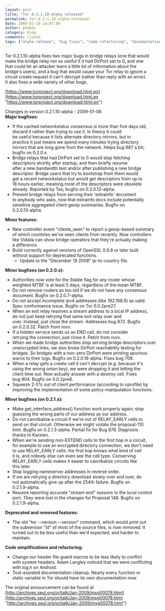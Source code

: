 ```yaml
---
layout: post
title: "Tor 0.2.1.10-alpha released"
permalink: tor-0.2.1.10-alpha-released
date: 2009-01-10 14:07:09
author: phobos
category: blog
comments: closed
tags: ["alpha release", "bug fixes", "code refactoring", "documentation"]
---
```


Tor 0.2.1.10-alpha fixes two major bugs in bridge relays (one that would  
 make the bridge relay not so useful if it had DirPort set to 0, and one  
 that could let an attacker learn a little bit of information about the  
 bridge's users), and a bug that would cause your Tor relay to ignore a  
 circuit create request it can't decrypt (rather than reply with an error).  
 It also fixes a wide variety of other bugs.

[https://www.torproject.org/download.html.en](https://www.torproject.org/download.html.en "https://www.torproject.org/download.html.en")

Changes in version 0.2.1.10-alpha - 2009-01-06  
 **Major bugfixes:**

<!-- more -->

-   If the cached networkstatus consensus is more than five days old,  
     discard it rather than trying to use it. In theory it could  
     be useful because it lists alternate directory mirrors, but in  
     practice it just means we spend many minutes trying directory  
     mirrors that are long gone from the network. Helps bug 887 a bit;  
     bugfix on 0.2.0.x.
-   Bridge relays that had DirPort set to 0 would stop fetching  
     descriptors shortly after startup, and then briefly resume  
     after a new bandwidth test and/or after publishing a new bridge  
     descriptor. Bridge users that try to bootstrap from them would  
     get a recent networkstatus but would get descriptors from up to  
     18 hours earlier, meaning most of the descriptors were obsolete  
     already. Reported by Tas; bugfix on 0.2.0.13-alpha.
-   Prevent bridge relays from serving their 'extrainfo' document  
     to anybody who asks, now that extrainfo docs include potentially  
     sensitive aggregated client geoip summaries. Bugfix on  
     0.2.0.13-alpha.

**Minor features:**

-   New controller event "clients\_seen" to report a geoip-based summary  
     of which countries we've seen clients from recently. Now controllers  
     like Vidalia can show bridge operators that they're actually making  
     a difference.
-   Build correctly against versions of OpenSSL 0.9.8 or later built  
     without support for deprecated functions.  
     - Update to the "December 19 2008" ip-to-country file.

**Minor bugfixes (on 0.2.0.x):**

-   Authorities now vote for the Stable flag for any router whose  
     weighted MTBF is at least 5 days, regardless of the mean MTBF.
-   Do not remove routers as too old if we do not have any consensus  
     document. Bugfix on 0.2.0.7-alpha.
-   Do not accept incomplete ipv4 addresses (like 192.168.0) as valid.  
     Spec conformance issue. Bugfix on Tor 0.0.2pre27.
-   When an exit relay resolves a stream address to a local IP address,  
     do not just keep retrying that same exit relay over and  
     over. Instead, just close the stream. Addresses bug 872. Bugfix  
     on 0.2.0.32. Patch from rovv.
-   If a hidden service sends us an END cell, do not consider  
     retrying the connection; just close it. Patch from rovv.
-   When we made bridge authorities stop serving bridge descriptors over  
     unencrypted links, we also broke DirPort reachability testing for  
     bridges. So bridges with a non-zero DirPort were printing spurious  
     warns to their logs. Bugfix on 0.2.0.16-alpha. Fixes bug 709.
-   When a relay gets a create cell it can't decrypt (e.g. because it's  
     using the wrong onion key), we were dropping it and letting the  
     client time out. Now actually answer with a destroy cell. Fixes  
     bug 904. Bugfix on 0.0.2pre8.
-   Squeeze 2-5% out of client performance (according to oprofile) by  
     improving the implementation of some policy-manipulation functions.

**Minor bugfixes (on 0.2.1.x):**

-   Make get\_interface\_address() function work properly again; stop  
     guessing the wrong parts of our address as our address.
-   Do not cannibalize a circuit if we're out of RELAY\_EARLY cells to  
     send on that circuit. Otherwise we might violate the proposal-110  
     limit. Bugfix on 0.2.1.3-alpha. Partial fix for Bug 878. Diagnosis  
     thanks to Karsten.
-   When we're sending non-EXTEND cells to the first hop in a circuit,  
     for example to use an encrypted directory connection, we don't need  
     to use RELAY\_EARLY cells: the first hop knows what kind of cell  
     it is, and nobody else can even see the cell type. Conserving  
     RELAY\_EARLY cells makes it easier to cannibalize circuits like  
     this later.
-   Stop logging nameserver addresses in reverse order.
-   If we are retrying a directory download slowly over and over, do  
     not automatically give up after the 254th failure. Bugfix on  
     0.2.1.9-alpha.
-   Resume reporting accurate "stream end" reasons to the local control  
     port. They were lost in the changes for Proposal 148. Bugfix on  
     0.2.1.9-alpha.

**Deprecated and removed features:**

-   The old "tor --version --version" command, which would print out  
     the subversion "Id" of most of the source files, is now removed. It  
     turned out to be less useful than we'd expected, and harder to  
     maintain.

**Code simplifications and refactoring:**

-   Change our header file guard macros to be less likely to conflict  
     with system headers. Adam Langley noticed that we were conflicting  
     with log.h on Android.
-   Tool-assisted documentation cleanup. Nearly every function or  
     static variable in Tor should have its own documentation now.

The original announcement can be found at [http://archives.seul.org/or/talk/Jan-2009/msg00078.html](http://archives.seul.org/or/talk/Jan-2009/msg00078.html "http://archives.seul.org/or/talk/Jan-2009/msg00078.html")
